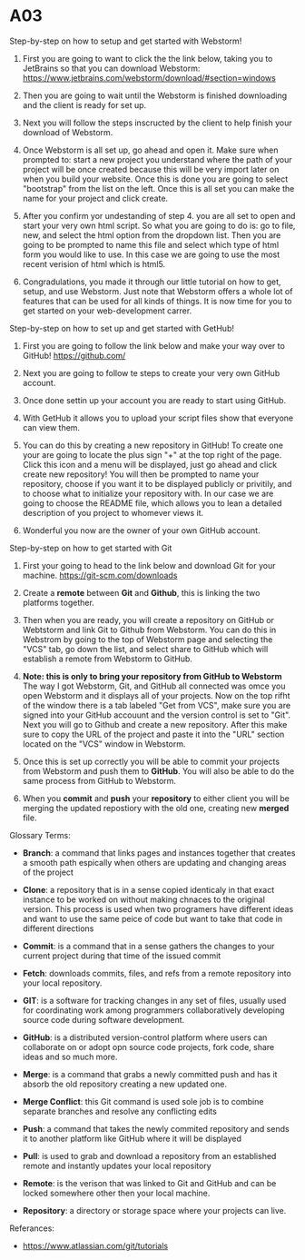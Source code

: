 # A03

Step-by-step on how to setup and get started with Webstorm!

1. First you are going to want to click the the link below, taking you to JetBrains so that you can download Webstorm:
https://www.jetbrains.com/webstorm/download/#section=windows

2. Then you are going to wait until the Webstorm is finished downloading and the client is ready for set up.

3. Next you will follow the steps inscructed by the client to help finish your download of Webstorm.

4. Once Webstorm is all set up, go ahead and open it. Make sure when prompted to: start a new project you understand where the path of your project will be once created because this will be very import later on when you build your website. Once this is done you are going to select "bootstrap" from the list on the left. Once this is all set you can make the name for your project and click create. 

5. After you confirm yor undestanding of step 4. you are all set to open and start your very own html script. So what you are going to do is: go to file, new, and select the html option from the dropdown list. Then you are going to be prompted to name this file and select which type of html form you would like to use. In this case we are going to use the most recent verision of html which is html5.

6. Congradulations, you made it through our little tutorial on how to get, setup, and use Webstorm. Just note that Webstorm offers a whole lot of features that can be used for all kinds of things. It is now time for you to get started on your web-development carrer.


Step-by-step on how to set up and get started with GetHub!

1. First you are going to follow the link below and make your way over to GitHub!
https://github.com/

2. Next you are going to follow te steps to create your very own GitHub account.

3. Once done settin up your account you are ready to start using GitHub.

4. With GetHub it allows you to upload your script files show that everyone can view them.  

5. You can do this by creating a new repository in GitHub! To create one your are going to locate the plus sign "+" at the top right of the page. Click this icon and a menu will be displayed, just go ahead and click create new repository! You will then be prompted to name your repository, choose if you want it to be displayed publicly or privitily, and to choose what to initialize your repository with. In our case we are going to choose the README file, which allows you to lean a detailed description of you project to whomever views it.

6. Wonderful you now are the owner of your own GitHub account.


Step-by-step on how to get started with Git

1. First your going to head to the link below and download Git for your machine.
https://git-scm.com/downloads

2. Create a **remote** between **Git** and **Github**, this is linking the two platforms together.

3. Then when you are ready, you will create a repository on GitHub or Webtstorm and link Git to Github from Webstorm. You can do this in Webstrom by going to the top of Webstorm page and selecting the "VCS" tab, go down the list, and select share to GitHub which will establish a remote from Webstorm to GitHub.

4. **Note: this is only to bring your repository from GitHub to Webstorm** The way I got Webstorm, Git, and GitHub all connected was omce you open Webstorm and it displays all of your projects. Now on the top rifht of the window there is a tab labeled "Get from VCS", make sure you are signed into your GitHub accouunt and the version control is set to "Git". Next you will go to Github and create a new repository. After this make sure to copy the URL of the project and paste it into the "URL" section located on the "VCS" window in Webstorm. 

5. Once this is set up correctly you will be able to commit your projects from Webstorm and push them to **GitHub**. You will also be able to do the same process from GitHub to Webstorm.

6. When you **commit** and **push** your **repository** to either client you will be merging the updated repostiory with the old one, creating new **merged** file. 




Glossary Terms:

- **Branch**: a command that links pages and instances together that creates a smooth path espically when others are updating and changing areas of the project


- **Clone**: a repository that is in a sense copied identicaly in that exact instance to be worked on without making chnaces to the original version. This process is used when two programers have different ideas and want to use the same peice of code but want to take that code in different directions


- **Commit**: is a command that in a sense gathers the changes to your current project during that time of the issued commit


- **Fetch**: downloads commits, files, and refs from a remote repository into your local repository.


- **GIT**: is a software for tracking changes in any set of files, usually used for coordinating work among programmers collaboratively developing source code during software development.


- **GitHub**: is a distributed version-control platform where users can collaborate on or adopt opn source code projects, fork code, share ideas and so much more.


- **Merge**: is a command that grabs a newly committed push and has it absorb the old repository creating a new updated one.


- **Merge Conflict**: this Git command is used sole job is to combine separate branches and resolve any conflicting edits


- **Push**: a command that takes the newly commited repository and sends it to another platform like GitHub where it will be displayed


- **Pull**: is used to grab and download a repository from an established remote and instantly updates your local repository


- **Remote**: is the verison that was linked to Git and GitHub and can be locked somewhere other then your local machine.


- **Repository**: a directory or storage space where your projects can live.


Referances:

- https://www.atlassian.com/git/tutorials

